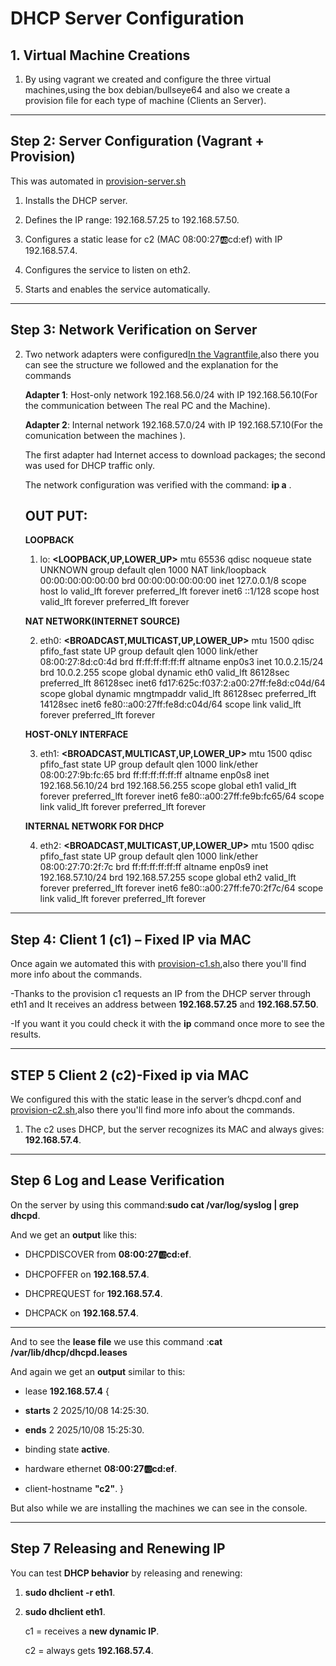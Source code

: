 # DHCP Server Configuration  

## 1. Virtual Machine Creations
1. By using vagrant we created and configure  the three virtual machines,using the box debian/bullseye64 and also we create a provision file for each type of machine (Clients an Server).

---

## Step 2: Server Configuration (Vagrant + Provision)
This was automated in [provision-server.sh](https://github.com/msanoli2503-wq/DHCP-Juan-Manu/blob/main/FILES/provision-server.sh)

1. Installs the DHCP server.

2. Defines the IP range: 192.168.57.25 to 192.168.57.50.

3. Configures a static lease for c2 (MAC 08:00:27:ab:cd:ef) with IP 192.168.57.4.

4. Configures the service to listen on eth2.

5. Starts and enables the service automatically.

---

## Step 3: Network Verification on Server

2. Two network adapters were configured[In the Vagrantfile](https://github.com/msanoli2503-wq/DHCP-Juan-Manu/blob/main/FILES/Vagrantfile),also there you can see the structure we followed and the explanation for the commands 

    
    **Adapter 1**: Host-only network 192.168.56.0/24 with IP 192.168.56.10(For the communication between The real PC and the Machine).

    **Adapter 2**: Internal network 192.168.57.0/24 with IP 192.168.57.10(For the comunication between the machines ).

   The first adapter had Internet access to download packages; the second was used for DHCP traffic only.
   
   The network configuration was verified with the command: **ip a** . 
    
    **OUT PUT**:
    ----    
   **LOOPBACK**

    1. lo: **<LOOPBACK,UP,LOWER_UP>** mtu 65536 qdisc noqueue state UNKNOWN group default qlen 1000 NAT
    link/loopback 00:00:00:00:00:00 brd 00:00:00:00:00:00
    inet 127.0.0.1/8 scope host lo
       valid_lft forever preferred_lft forever
    inet6 ::1/128 scope host 
       valid_lft forever preferred_lft forever
        
    **NAT NETWORK(INTERNET SOURCE)**

    2. eth0: **<BROADCAST,MULTICAST,UP,LOWER_UP>** mtu 1500 qdisc pfifo_fast state UP group default qlen 1000 
    link/ether 08:00:27:8d:c0:4d brd ff:ff:ff:ff:ff:ff
    altname enp0s3
    inet 10.0.2.15/24 brd 10.0.2.255 scope global dynamic eth0
       valid_lft 86128sec preferred_lft 86128sec
    inet6 fd17:625c:f037:2:a00:27ff:fe8d:c04d/64 scope global dynamic mngtmpaddr 
       valid_lft 86128sec preferred_lft 14128sec
    inet6 fe80::a00:27ff:fe8d:c04d/64 scope link 
       valid_lft forever preferred_lft forever

    **HOST-ONLY INTERFACE**

    3. eth1: **<BROADCAST,MULTICAST,UP,LOWER_UP>** mtu 1500 qdisc pfifo_fast state UP group default qlen 1000
    link/ether 08:00:27:9b:fc:65 brd ff:ff:ff:ff:ff:ff
    altname enp0s8
    inet 192.168.56.10/24 brd 192.168.56.255 scope global eth1
       valid_lft forever preferred_lft forever
    inet6 fe80::a00:27ff:fe9b:fc65/64 scope link 
       valid_lft forever preferred_lft forever

    **INTERNAL NETWORK FOR DHCP**

    4. eth2: **<BROADCAST,MULTICAST,UP,LOWER_UP>** mtu 1500 qdisc pfifo_fast state UP group default qlen 1000
    link/ether 08:00:27:70:2f:7c brd ff:ff:ff:ff:ff:ff
    altname enp0s9
    inet 192.168.57.10/24 brd 192.168.57.255 scope global eth2
       valid_lft forever preferred_lft forever
    inet6 fe80::a00:27ff:fe70:2f7c/64 scope link 
       valid_lft forever preferred_lft forever

---

## Step 4: Client 1 (c1) – Fixed IP via MAC

Once again we automated this with [provision-c1.sh](https://github.com/msanoli2503-wq/DHCP-Juan-Manu/blob/main/FILES/provision-c1.sh),also there you'll find more info about the commands.

-Thanks to the provision c1 requests an IP from the DHCP server through eth1 and It receives an address between **192.168.57.25** and **192.168.57.50**.

-If you want it you could check it with the  **ip** command once more to see the results. 

---

## STEP 5 Client 2 (c2)-Fixed ip via MAC
We configured this with the static lease in the server’s dhcpd.conf and [provision-c2.sh](https://github.com/msanoli2503-wq/DHCP-Juan-Manu/blob/main/FILES/provision-c2.sh),also there you'll find more info about the commands.

1.  The c2 uses DHCP, but the server recognizes its MAC and always gives: **192.168.57.4**.

---

## Step 6 Log and Lease Verification

On the server by using this command:**sudo cat /var/log/syslog | grep dhcpd**.

And we get an **output** like this:

  - DHCPDISCOVER from **08:00:27:ab:cd:ef**.

  - DHCPOFFER on **192.168.57.4**.

  - DHCPREQUEST for **192.168.57.4**.

  - DHCPACK on **192.168.57.4**.

---

And to see the **lease file** we use this command :**cat /var/lib/dhcp/dhcpd.leases**

And again we get an **output** similar to this:

   - lease **192.168.57.4** {

   - **starts** 2 2025/10/08 14:25:30.

   - **ends** 2 2025/10/08 15:25:30.

   - binding state **active**.

   - hardware ethernet **08:00:27:ab:cd:ef**.

   - client-hostname **"c2"**.
      }

But also while we are installing the machines we can see in the console. 

---

## Step 7 Releasing and Renewing IP

You can test **DHCP behavior** by releasing and renewing:

   1. **sudo dhclient -r eth1**.
   2. **sudo dhclient eth1**.

      c1 = receives a **new dynamic IP**.

      c2 = always gets **192.168.57.4**.





